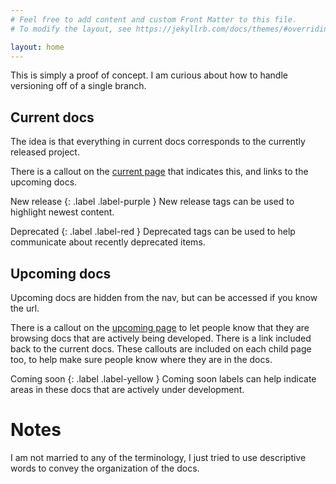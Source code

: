 ```yaml
---
# Feel free to add content and custom Front Matter to this file.
# To modify the layout, see https://jekyllrb.com/docs/themes/#overriding-theme-defaults

layout: home
---
```

This is simply a proof of concept. I am curious about how to handle versioning off of a single branch. 

## Current docs

The idea is that everything in current docs corresponds to the currently released project. 

There is a callout on the [current page](./current/) that indicates this, and links to the upcoming docs. 

New release
{: .label .label-purple }
New release tags can be used to highlight newest content. 

Deprecated
{: .label .label-red }
Deprecated tags can be used to help communicate about recently deprecated items. 

## Upcoming docs

Upcoming docs are hidden from the nav, but can be accessed if you know the url. 

There is a callout on the [upcoming page](./upcoming/) to let people know that they are browsing docs that are actively being developed. There is a link included back to the current docs. These callouts are included on each child page too, to help make sure people know where they are in the docs. 

Coming soon
{: .label .label-yellow }
Coming soon labels can help indicate areas in these docs that are actively under development. 

# Notes

I am not married to any of the terminology, I just tried to use descriptive words to convey the organization of the docs. 